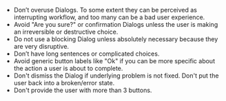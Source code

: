 - Don’t overuse Dialogs. To some extent they can be perceived as interrupting workflow, and too many can be a bad user experience.
- Avoid "Are you sure?" or confirmation Dialogs unless the user is making an irreversible or destructive choice.
- Do not use a blocking Dialog unless absolutely necessary because they are very disruptive.
- Don’t have long sentences or complicated choices.
- Avoid generic button labels like "Ok" if you can be more specific about the action a user is about to complete.
- Don't dismiss the Dialog if underlying problem is not fixed. Don't put the user back into a broken/error state.
- Don't provide the user with more than 3 buttons.